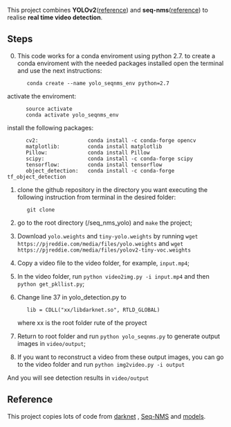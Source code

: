 This project combines **YOLOv2**([reference](https://arxiv.org/abs/1506.02640)) and **seq-nms**([reference](https://arxiv.org/abs/1602.08465)) to realise **real time video detection**.

## Steps
0. This code works for a conda enviroment using python 2.7. to create a conda enviroment with the needed packages installed open the terminal and use the next instructions:

          conda create --name yolo_seqnms_env python=2.7
          
activate the enviroment:

          source activate
          conda activate yolo_seqnms_env

install the following packages:

          cv2:                conda install -c conda-forge opencv
          matplotlib:         conda install matplotlib
          Pillow:             conda install Pillow
          scipy:              conda install -c conda-forge scipy
          tensorflow:         conda install tensorflow
          object_detection:   conda install -c conda-forge tf_object_detection
          
          

1. clone the github repository in the directory you want executing the following instruction from terminal in the desired folder:

          git clone 
          
          
2. go to the root directory (/seq_nms_yolo) and `make` the project;

3. Download `yolo.weights` and `tiny-yolo.weights` by running `wget https://pjreddie.com/media/files/yolo.weights` and  `wget https://pjreddie.com/media/files/yolov2-tiny-voc.weights`

4. Copy a video file to the video folder, for example, `input.mp4`;

5. In the video folder, run `python video2img.py -i input.mp4` and then `python get_pkllist.py`;

6. Change line 37 in yolo_detection.py to 


          lib = CDLL("xx/libdarknet.so", RTLD_GLOBAL) 
          
          
   where xx is the root folder rute of the proyect
   
7. Return to root folder and run `python yolo_seqnms.py` to generate output images in `video/output`;

8. If you want to reconstruct a video from these output images, you can go to the video folder and run `python img2video.py -i output`

And you will see detection results in `video/output`

## Reference
This project copies lots of code from [darknet](https://github.com/pjreddie/darknet) , [Seq-NMS](https://github.com/lrghust/Seq-NMS) and  [models](https://github.com/tensorflow/models).
